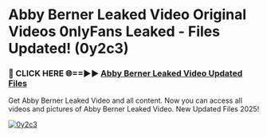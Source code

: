 # Abby Berner Leaked Video Original Videos 0nlyFans Leaked - Files Updated! (0y2c3)

<h3>🔴 CLICK HERE 🌐==►► <a href="https://tinyurl.com/brd5kh86" rel="nofollow">Abby Berner Leaked Video Updated Files</a></h3>

Get Abby Berner Leaked Video and all content. Now you can access all videos and pictures of Abby Berner Leaked Video. New Updated Files 2025!

[![0y2c3](https://i.imgur.com/K7sEzmb.gif)](https://tinyurl.com/brd5kh86)
